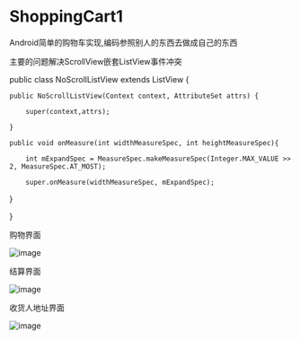 # ShoppingCart1
Android简单的购物车实现,编码参照别人的东西去做成自己的东西

主要的问题解决ScrollView嵌套ListView事件冲突


public class NoScrollListView extends ListView {

	public NoScrollListView(Context context, AttributeSet attrs) {
	
		super(context,attrs);
		
	}
	
	public void onMeasure(int widthMeasureSpec, int heightMeasureSpec){  
	
        int mExpandSpec = MeasureSpec.makeMeasureSpec(Integer.MAX_VALUE >> 2, MeasureSpec.AT_MOST); 
        
        super.onMeasure(widthMeasureSpec, mExpandSpec);  
        
   } 
   
}




购物界面

![image](https://github.com/GillMo/ShoppingCart1/blob/master/images/2.png)

结算界面

![image](https://github.com/GillMo/ShoppingCart1/blob/master/images/3.png)

收货人地址界面

![image](https://github.com/GillMo/ShoppingCart1/blob/master/images/1.png)
